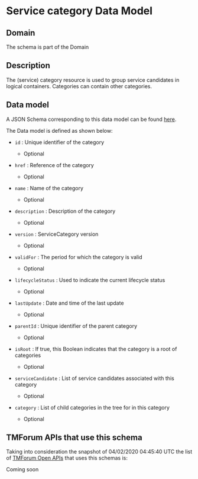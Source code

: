 # Service category Data Model

## Domain

The  schema is part of the  Domain

## Description

The (service) category resource is used to group service candidates in logical containers. Categories can contain other categories.

## Data model

A JSON Schema corresponding to this data model can be found
[here](https://github.com/tmforum-rand/schemas/blob/candidates/Service/ServiceCategory.schema.json).

The Data model is defined as shown below:
- `id` : Unique identifier of the category

  - Optional

- `href` : Reference of the category

  - Optional

- `name` : Name of the category

  - Optional

- `description` : Description of the category

  - Optional

- `version` : ServiceCategory version

  - Optional

- `validFor` : The period for which the category is valid

  - Optional

- `lifecycleStatus` : Used to indicate the current lifecycle status

  - Optional

- `lastUpdate` : Date and time of the last update

  - Optional

- `parentId` : Unique identifier of the parent category

  - Optional

- `isRoot` : If true, this Boolean indicates that the category is a root of categories

  - Optional

- `serviceCandidate` : List of service candidates associated with this category

  - Optional

- `category` : List of child categories in the tree for in this category

  - Optional





## TMForum APIs that use this schema

Taking into consideration the snapshot of 04/02/2020 04:45:40 UTC the list of [TMForum Open APIs](https://www.tmforum.org/open-apis/) that uses this schemas is:

Coming soon